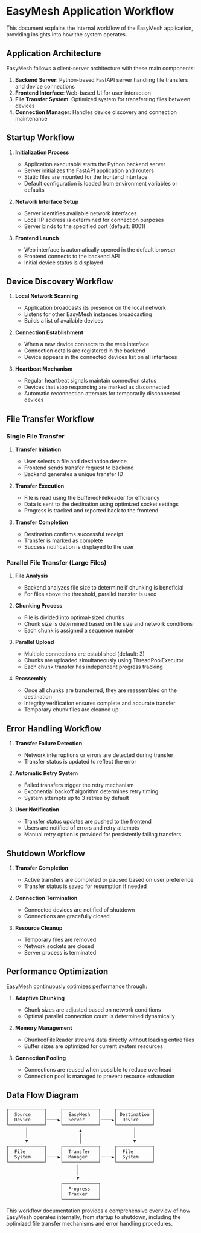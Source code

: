 # EasyMesh Application Workflow

This document explains the internal workflow of the EasyMesh application, providing insights into how the system operates.

## Application Architecture

EasyMesh follows a client-server architecture with these main components:

1. **Backend Server**: Python-based FastAPI server handling file transfers and device connections
2. **Frontend Interface**: Web-based UI for user interaction
3. **File Transfer System**: Optimized system for transferring files between devices
4. **Connection Manager**: Handles device discovery and connection maintenance

## Startup Workflow

1. **Initialization Process**
   - Application executable starts the Python backend server
   - Server initializes the FastAPI application and routers
   - Static files are mounted for the frontend interface
   - Default configuration is loaded from environment variables or defaults

2. **Network Interface Setup**
   - Server identifies available network interfaces
   - Local IP address is determined for connection purposes
   - Server binds to the specified port (default: 8001)

3. **Frontend Launch**
   - Web interface is automatically opened in the default browser
   - Frontend connects to the backend API
   - Initial device status is displayed

## Device Discovery Workflow

1. **Local Network Scanning**
   - Application broadcasts its presence on the local network
   - Listens for other EasyMesh instances broadcasting
   - Builds a list of available devices

2. **Connection Establishment**
   - When a new device connects to the web interface
   - Connection details are registered in the backend
   - Device appears in the connected devices list on all interfaces

3. **Heartbeat Mechanism**
   - Regular heartbeat signals maintain connection status
   - Devices that stop responding are marked as disconnected
   - Automatic reconnection attempts for temporarily disconnected devices

## File Transfer Workflow

### Single File Transfer

1. **Transfer Initiation**
   - User selects a file and destination device
   - Frontend sends transfer request to backend
   - Backend generates a unique transfer ID

2. **Transfer Execution**
   - File is read using the BufferedFileReader for efficiency
   - Data is sent to the destination using optimized socket settings
   - Progress is tracked and reported back to the frontend

3. **Transfer Completion**
   - Destination confirms successful receipt
   - Transfer is marked as complete
   - Success notification is displayed to the user

### Parallel File Transfer (Large Files)

1. **File Analysis**
   - Backend analyzes file size to determine if chunking is beneficial
   - For files above the threshold, parallel transfer is used

2. **Chunking Process**
   - File is divided into optimal-sized chunks
   - Chunk size is determined based on file size and network conditions
   - Each chunk is assigned a sequence number

3. **Parallel Upload**
   - Multiple connections are established (default: 3)
   - Chunks are uploaded simultaneously using ThreadPoolExecutor
   - Each chunk transfer has independent progress tracking

4. **Reassembly**
   - Once all chunks are transferred, they are reassembled on the destination
   - Integrity verification ensures complete and accurate transfer
   - Temporary chunk files are cleaned up

## Error Handling Workflow

1. **Transfer Failure Detection**
   - Network interruptions or errors are detected during transfer
   - Transfer status is updated to reflect the error

2. **Automatic Retry System**
   - Failed transfers trigger the retry mechanism
   - Exponential backoff algorithm determines retry timing
   - System attempts up to 3 retries by default

3. **User Notification**
   - Transfer status updates are pushed to the frontend
   - Users are notified of errors and retry attempts
   - Manual retry option is provided for persistently failing transfers

## Shutdown Workflow

1. **Transfer Completion**
   - Active transfers are completed or paused based on user preference
   - Transfer status is saved for resumption if needed

2. **Connection Termination**
   - Connected devices are notified of shutdown
   - Connections are gracefully closed

3. **Resource Cleanup**
   - Temporary files are removed
   - Network sockets are closed
   - Server process is terminated

## Performance Optimization

EasyMesh continuously optimizes performance through:

1. **Adaptive Chunking**
   - Chunk sizes are adjusted based on network conditions
   - Optimal parallel connection count is determined dynamically

2. **Memory Management**
   - ChunkedFileReader streams data directly without loading entire files
   - Buffer sizes are optimized for current system resources

3. **Connection Pooling**
   - Connections are reused when possible to reduce overhead
   - Connection pool is managed to prevent resource exhaustion

## Data Flow Diagram

```
┌─────────────┐     ┌─────────────┐     ┌─────────────┐
│  Source     │     │  EasyMesh   │     │ Destination │
│  Device     │────▶│  Server     │────▶│  Device     │
└─────────────┘     └─────────────┘     └─────────────┘
       │                   ▲                   │
       │                   │                   │
       ▼                   │                   ▼
┌─────────────┐     ┌─────────────┐     ┌─────────────┐
│  File       │     │  Transfer   │     │  File       │
│  System     │────▶│  Manager    │────▶│  System     │
└─────────────┘     └─────────────┘     └─────────────┘
                          │
                          │
                          ▼
                    ┌─────────────┐
                    │  Progress   │
                    │  Tracker    │
                    └─────────────┘
```

This workflow documentation provides a comprehensive overview of how EasyMesh operates internally, from startup to shutdown, including the optimized file transfer mechanisms and error handling procedures.